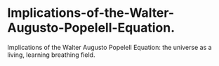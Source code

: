# Implications-of-the-Walter-Augusto-Popelell-Equation.
Implications of the Walter Augusto Popelell Equation: the universe as a living, learning breathing field.
